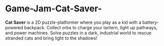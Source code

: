 # Game-Jam-Cat-Saver-
**Cat Saver** is a 2D puzzle-platformer where you play as a kid with a battery-powered backpack. Collect orbs to charge your lantern, light up pathways, and power machines. Solve puzzles in a dark, industrial world to rescue stranded cats and bring light to the shadows!
